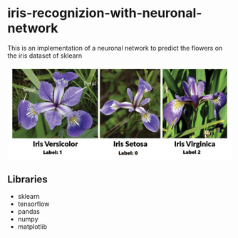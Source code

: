 # iris-recognizion-with-neuronal-network
This is an implementation of a neuronal network to predict the flowers on the iris dataset of sklearn

![The three types of iris on the dataset](iris.png)

## Libraries 
- sklearn
- tensorflow
- pandas
- numpy
- matplotlib
